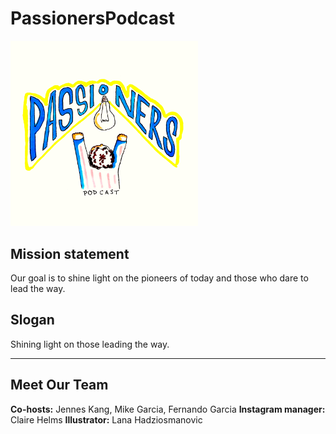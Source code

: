 # PassionersPodcast

<img src ="imag/logo.jpg" width="300">

## Mission statement
Our goal is to shine light on the pioneers of today and those who dare to lead the way.

## Slogan
Shining light on those leading the way.

---
## Meet Our Team 
**Co-hosts:** Jennes Kang, Mike Garcia, Fernando Garcia 
**Instagram manager:** Claire Helms 
**Illustrator:** Lana Hadziosmanovic 
